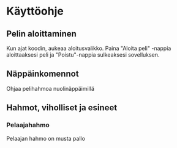 # Käyttöohje
## Pelin aloittaminen
Kun ajat koodin, aukeaa aloitusvalikko. Paina "Aloita peli" -nappia aloittaaksesi peli ja "Poistu"-nappia sulkeaksesi sovelluksen.
## Näppäinkomennot
Ohjaa pelihahmoa nuolinäppäimillä
## Hahmot, viholliset ja esineet
### Pelaajahahmo
Pelaajan hahmo on musta pallo
